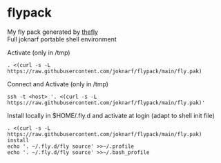 # flypack
My fly pack generated by [thefly](https://gihub.com/joknarf/thefly)  
Full joknarf portable shell environment

Activate (only in /tmp)
```
. <(curl -s -L https://raw.githubusercontent.com/joknarf/flypack/main/fly.pak)
```
Connect and Activate (only in /tmp)
```
ssh -t <host> '. <(curl -s -L https://raw.githubusercontent.com/joknarf/flypack/main/fly.pak)'
```
Install locally in $HOME/.fly.d and activate at login (adapt to shell init file)
```
. <(curl -s -L https://raw.githubusercontent.com/joknarf/flypack/main/fly.pak) install
echo '. ~/.fly.d/fly source' >>~/.profile
echo '. ~/.fly.d/fly source' >>~/.bash_profile
```
